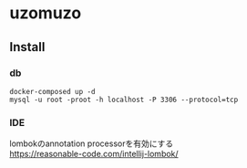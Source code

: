 # uzomuzo

## Install
### db
```
docker-composed up -d
mysql -u root -proot -h localhost -P 3306 --protocol=tcp
```

### IDE
lombokのannotation processorを有効にする  
https://reasonable-code.com/intellij-lombok/
